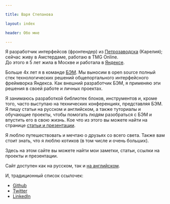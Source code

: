 ```yaml
---

title: Варя Степанова

layout: index

header: Обо мне

---
```


Я разработчик интерфейсов (фронтендер) из
[Петрозаводска](http://maps.yandex.ru/-/CVR3n8za)
(Карелия); сейчас живу в Амстердаме, работаю в TMG Online.<br/>
До этого я 5 лет жила в Москве и работала в
[Яндексе](http://company.yandex.ru/).<br/>

Больше 4х лет я в команде [БЭМ](http://bem.info/).
Мы выносим в open source полный стек технологических решений общепортального
интерфейсного фреймворка Яндекса. Как внешний разработчик БЭМ, я применяю
эти решения в своей работе и личных проектах.

Я занимаюсь разработкой библиотек блоков, инструментов и, кроме того, часто
выступаю на технических конференциях, представляя БЭМ. Я пишу статьи на русском
и английском, а также туториалы и обучающие проекты, чтобы помогать людям
разобраться с БЭМ и впустить его в свою жизнь.
Кое что из этого вы можете найти на странице [статьи и презентации](content/).

Я люблю путешествовать и мечтаю о друзьях со всего света. Также вам стоит знать,
что я люблю котиков (в том числе и очень больших).

Здесь на этом сайте вы можете найти мои заметки, статьи, ссылки на проекты и
презентации.

Сайт доступен как на русском, так и [на английском](/).

И, традиционный список ссылочек:

 * [Github](https://github.com/varya)
 * [Twitter](https://twitter.com/toivonens)
 * [LinkedIn](http://www.linkedin.com/pub/varvara-stepanova/30/72a/96b)

